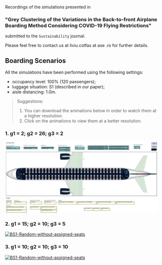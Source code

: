 Recordings of the simulations presented in 
### **"Grey Clustering of the Variations in the Back-to-front Airplane Boarding Method Considering COVID-19 Flying Restrictions"** 
submitted to the `Sustainability` journal.

Please feel free to contact us at liviu.cotfas at ase .ro for further details. 

## Boarding Scenarios

All the simulations have been performed using the following settings:
- occupancy level: 100% (120 passengers);
- luggage situation: S1 (described in our paper);
- aisle distancing: 1.0m.

> Suggestions: 
> 1. You can download the animations below in order to watch them at a higher resolution.
> 2. Click on the animations to view them at a better resolution.

### 1. g1 = 2; g2 = 26; g3 = 2
[![BS1-Random-without-assigned-seats](recordings/configuration-2-26-2.gif)](recordings/configuration-2-26-2.gif)

### 2. g1 = 15; g2 = 10; g3 = 5
[![BS1-Random-without-assigned-seats](recordings/bs1-1m.gif)](https://www.youtube.com/watch?v=Y2aczqklfV0)

### 3. g1 = 10; g2 = 10; g3 = 10
[![BS1-Random-without-assigned-seats](recordings/bs1-1m.gif)](https://www.youtube.com/watch?v=Y2aczqklfV0)